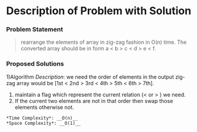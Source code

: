 # Description of Problem with Solution

### Problem Statement
>  rearrange the elements of array in zig-zag fashion in O(n) time. The converted array should be in form a < b > c < d > e < f.

### Proposed Solutions

1)Algorithm
	*Description*:
   we need the order of elements in the output zig-zag array would be [1st < 2nd > 3rd < 4th > 5th < 6th > 7th].
   1) maintain a flag which represent the current relation (< or > ) we need.
   2)  If the current two elements are not in that order then swap those elements otherwise not.
  
	*Time Complexity*: __O(n)__
	*Space Complexity*: __O(1)__
